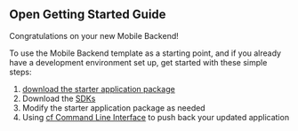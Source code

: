 Open Getting Started Guide
-----------------------------------------
Congratulations on your new Mobile Backend!

To use the Mobile Backend template as a starting point, and if you already have a development environment set up, get started with these simple steps:

1. [download the starter application package](https://console-monolith-20151201-160525.ng.bluemix.net:443/rest/../rest/apps/2fd98812-d60a-4902-a77b-d3b62369adca/starter-download)
2. Download the [SDKs](https://www.ng.bluemix.net/docs/#starters/mobile/sdk.html)
3. Modify the starter application package as needed
4. Using [cf Command Line Interface](https://github.com/cloudfoundry/cli) to push back your updated application